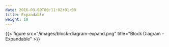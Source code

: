 ```yaml
---
date: 2016-03-09T00:11:02+01:00
title: Expandable
weight: 10
---
```


{{< figure src="/images/block-diagram-expand.png" title="Block Diagram - Expandable" >}}
